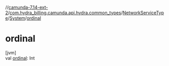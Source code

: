 //[camunda-7.14-ext-2](../../../../index.md)/[com.hydra_billing.camunda.api.hydra.common_types](../../index.md)/[NetworkServiceType](../index.md)/[System](index.md)/[ordinal](ordinal.md)

# ordinal

[jvm]\
val [ordinal](ordinal.md): Int
